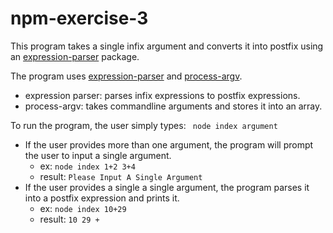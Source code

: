# npm-exercise-3

This program takes a single infix argument and converts it into postfix using an [expression-parser](https://www.npmjs.com/package/@estilles/expression-parser) package.


The program uses [expression-parser](https://www.npmjs.com/package/@estilles/expression-parser) and [process-argv](https://nodejs.org/docs/latest/api/process.html#processargv).
- expression parser: parses infix expressions to postfix expressions.
- process-argv: takes commandline arguments and stores it into an array.


To run the program, the user simply types:
` node index argument`
- If the user provides more than one argument, the program will prompt the user to input a single argument.
    - ex: `node index 1+2 3+4 `
    - result: `Please Input A Single Argument`
- If the user provides a single a single argument, the program parses it into a postfix expression and prints it.
    - ex: `node index 10+29`
    - result: `10 29 +`